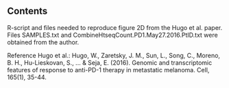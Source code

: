 ## Contents
R-script and files needed to reproduce figure 2D from the Hugo et al. paper.
Files SAMPLES.txt and CombineHtseqCount.PD1.May27.2016.PtID.txt were obtained from the author.

Reference Hugo et al.:
Hugo, W., Zaretsky, J. M., Sun, L., Song, C., Moreno, B. H., Hu-Lieskovan, S., ... & Seja, E. (2016). Genomic and transcriptomic features of response to anti-PD-1 therapy in metastatic melanoma. Cell, 165(1), 35-44.
